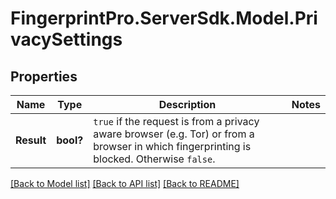 # FingerprintPro.ServerSdk.Model.PrivacySettings
## Properties

Name | Type | Description | Notes
------------ | ------------- | ------------- | -------------
**Result** | **bool?** | `true` if the request is from a privacy aware browser (e.g. Tor) or from a browser in which fingerprinting is blocked. Otherwise `false`.  | 

[[Back to Model list]](../README.md#documentation-for-models) [[Back to API list]](../README.md#documentation-for-api-endpoints) [[Back to README]](../README.md)

